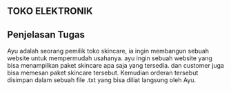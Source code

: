 ## TOKO ELEKTRONIK

## Penjelasan Tugas

Ayu adalah seorang pemilik toko skincare, ia ingin membangun sebuah website untuk
mempermudah usahanya. ayu ingin sebuah website yang bisa menampilkan paket skincare apa
saja yang tersedia. dan customer juga bisa memesan paket skincare tersebut. Kemudian orderan
tersebut disimpan dalam sebuah file .txt yang bisa diliat langsung oleh Ayu.
